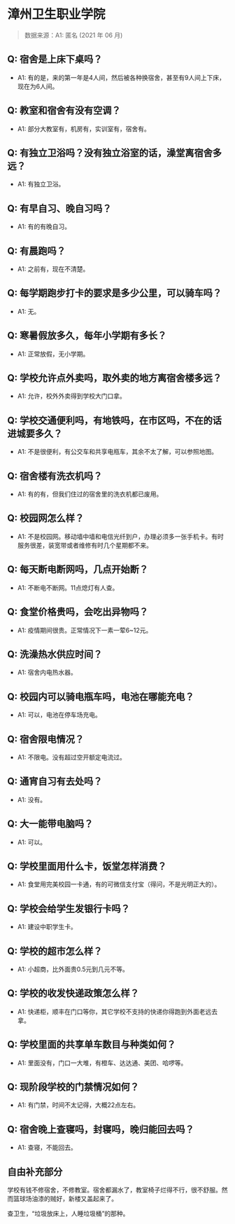 # 漳州卫生职业学院

> 数据来源：A1: 匿名 (2021 年 06 月)

## Q: 宿舍是上床下桌吗？

- A1: 有的是，来的第一年是4人间，然后被各种换宿舍，甚至有9人间上下床，现在为6人间。

## Q: 教室和宿舍有没有空调？

- A1: 部分大教室有，机房有，实训室有，宿舍有。

## Q: 有独立卫浴吗？没有独立浴室的话，澡堂离宿舍多远？

- A1: 有独立卫浴。

## Q: 有早自习、晚自习吗？

- A1: 有的有晚自习。

## Q: 有晨跑吗？

- A1: 之前有，现在不清楚。

## Q: 每学期跑步打卡的要求是多少公里，可以骑车吗？

- A1: 无。

## Q: 寒暑假放多久，每年小学期有多长？

- A1: 正常放假，无小学期。

## Q: 学校允许点外卖吗，取外卖的地方离宿舍楼多远？

- A1: 允许，校外外卖得到学校大门口拿。

## Q: 学校交通便利吗，有地铁吗，在市区吗，不在的话进城要多久？

- A1: 不是很便利，有公交车和共享电瓶车，其余不太了解，可以参照地图。

## Q: 宿舍楼有洗衣机吗？

- A1: 有的有，但我们住过的宿舍里的洗衣机都已废用。

## Q: 校园网怎么样？

- A1: 不是校园网。移动墙中墙和电信光纤到户，办理必须多一张手机卡。有时服务很差，装宽带或者维修有时几个星期都不来。

## Q: 每天断电断网吗，几点开始断？

- A1: 不断电不断网。11点熄灯有人查。

## Q: 食堂价格贵吗，会吃出异物吗？

- A1: 疫情期间很贵。正常情况下一素一荤6\~12元。

## Q: 洗澡热水供应时间？

- A1: 宿舍内电热水器。

## Q: 校园内可以骑电瓶车吗，电池在哪能充电？

- A1: 可以，电池在停车场充电。

## Q: 宿舍限电情况？

- A1: 不限电。没有超过空开额定电流过。

## Q: 通宵自习有去处吗？

- A1: 没有。

## Q: 大一能带电脑吗？

- A1: 可以。

## Q: 学校里面用什么卡，饭堂怎样消费？

- A1: 食堂用完美校园一卡通，有的可微信支付宝（得问，不是光明正大的）。

## Q: 学校会给学生发银行卡吗？

- A1: 建设中职学生卡。

## Q: 学校的超市怎么样？

- A1: 小超商，比外面贵0.5元到几元不等。

## Q: 学校的收发快递政策怎么样？

- A1: 快递柜，顺丰在门口等你，其它学校不支持的快递你得跑到外面老远去拿。

## Q: 学校里面的共享单车数目与种类如何？

- A1: 里面没有，门口一大堆，有橙车、达达通、美团、哈啰等。

## Q: 现阶段学校的门禁情况如何？

- A1: 有门禁，时间不太记得，大概22点左右。

## Q: 宿舍晚上查寝吗，封寝吗，晚归能回去吗？

- A1: 查寝，不能回去。

## 自由补充部分

学校有钱不修宿舍，不修教室。宿舍都漏水了，教室椅子烂得不行，很不舒服。然而篮球场油漆的贼好，新楼又盖起来了。

查卫生，“垃圾放床上，人睡垃圾桶”的那种。